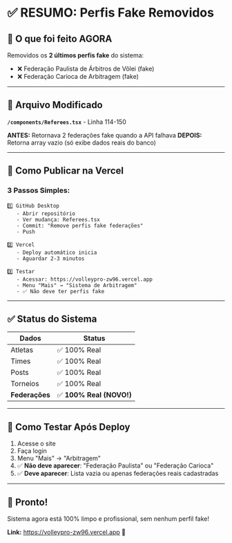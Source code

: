# ✅ RESUMO: Perfis Fake Removidos

## 🎯 O que foi feito AGORA

Removidos os **2 últimos perfis fake** do sistema:
- ❌ Federação Paulista de Árbitros de Vôlei (fake)
- ❌ Federação Carioca de Arbitragem (fake)

---

## 📁 Arquivo Modificado

**`/components/Referees.tsx`** - Linha 114-150

**ANTES:** Retornava 2 federações fake quando a API falhava
**DEPOIS:** Retorna array vazio (só exibe dados reais do banco)

---

## 🚀 Como Publicar na Vercel

### **3 Passos Simples:**

```
1️⃣ GitHub Desktop
   - Abrir repositório
   - Ver mudança: Referees.tsx
   - Commit: "Remove perfis fake federações"
   - Push

2️⃣ Vercel
   - Deploy automático inicia
   - Aguardar 2-3 minutos

3️⃣ Testar
   - Acessar: https://volleypro-zw96.vercel.app
   - Menu "Mais" → "Sistema de Arbitragem"
   - ✅ Não deve ter perfis fake
```

---

## ✅ Status do Sistema

| Dados | Status |
|-------|--------|
| Atletas | ✅ 100% Real |
| Times | ✅ 100% Real |
| Posts | ✅ 100% Real |
| Torneios | ✅ 100% Real |
| **Federações** | ✅ **100% Real (NOVO!)** |

---

## 🧪 Como Testar Após Deploy

1. Acesse o site
2. Faça login
3. Menu "Mais" → "Arbitragem"
4. ✅ **Não deve aparecer**: "Federação Paulista" ou "Federação Carioca"
5. ✅ **Deve aparecer**: Lista vazia ou apenas federações reais cadastradas

---

## 🎉 Pronto!

Sistema agora está 100% limpo e profissional, sem nenhum perfil fake!

**Link:** https://volleypro-zw96.vercel.app 🏐
